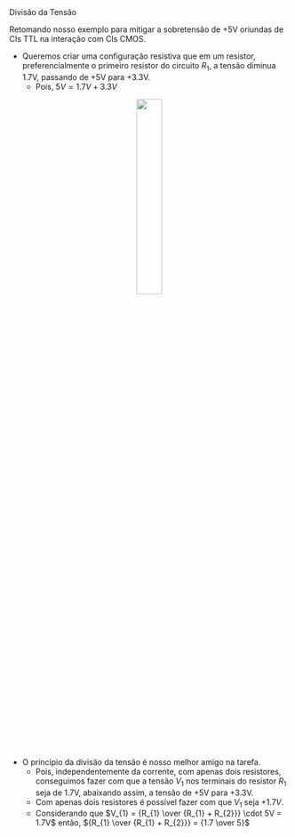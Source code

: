 <div class="cabecalho large">
Divisão da Tensão
</div>
<div class="conteudo small">

Retomando nosso exemplo para mitigar a sobretensão de +5V oriundas de CIs TTL na interação com CIs CMOS.

- Queremos criar uma configuração resistiva que em um resistor, preferencialmente o primeiro resistor do circuito $R_{1}$, a tensão diminua 1.7V, passando de +5V para +3.3V.
    - Pois, $5V = 1.7V + 3.3V$

<center>
    <img src="https://cdn.kastatic.org/ka-perseus-images/6b6e0b28312a3590640cf20b54fe950854299558.png" class="transparent" width="30%">
</center>

- O princípio da divisão da tensão é nosso melhor amigo na tarefa.
    - Pois, independentemente da corrente, com apenas dois resistores, conseguimos fazer com que a tensão $V_{1}$ nos terminais do resistor $R_{1}$ seja de 1.7V, abaixando assim, a tensão de +5V para +3.3V.
    - Com apenas dois resistores é possível fazer com que $V_{1}$ seja $+1.7V$.
    - Considerando que $V_{1} = {R_{1} \over {R_{1} + R_{2}}} \cdot 5V = 1.7V$ então, ${R_{1} \over {R_{1} + R_{2}}} = {1.7 \over 5}$

</div>
